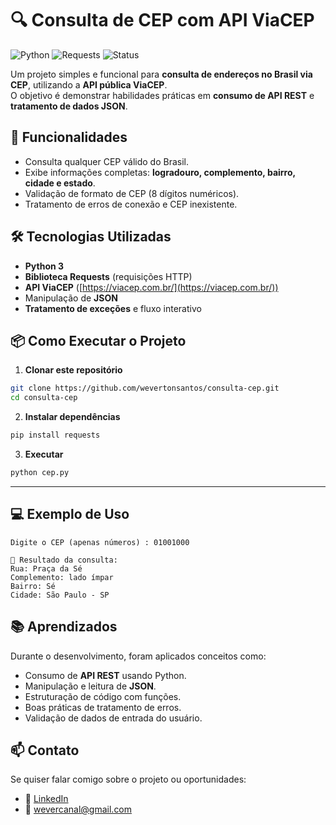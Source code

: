 # 🔍 Consulta de CEP com API ViaCEP

![Python](https://img.shields.io/badge/Python-3.8+-blue?style=for-the-badge&logo=python)
![Requests](https://img.shields.io/badge/Requests-HTTP-orange?style=for-the-badge)
![Status](https://img.shields.io/badge/Status-Concluído-brightgreen?style=for-the-badge)

Um projeto simples e funcional para **consulta de endereços no Brasil via CEP**, utilizando a **API pública ViaCEP**.  
O objetivo é demonstrar habilidades práticas em **consumo de API REST** e **tratamento de dados JSON**.

## 🚀 Funcionalidades

- Consulta qualquer CEP válido do Brasil.
- Exibe informações completas: **logradouro, complemento, bairro, cidade e estado**.
- Validação de formato de CEP (8 dígitos numéricos).
- Tratamento de erros de conexão e CEP inexistente.

## 🛠️ Tecnologias Utilizadas

- **Python 3**
- **Biblioteca Requests** (requisições HTTP)
- **API ViaCEP** ([https://viacep.com.br/](https://viacep.com.br/))
- Manipulação de **JSON**
- **Tratamento de exceções** e fluxo interativo

## 📦 Como Executar o Projeto

1. **Clonar este repositório**
```bash
git clone https://github.com/wevertonsantos/consulta-cep.git
cd consulta-cep
```

2. **Instalar dependências**
```bash
pip install requests
```

3. **Executar**
```bash
python cep.py
```

---

## 💻 Exemplo de Uso

```
Digite o CEP (apenas números) : 01001000

📍 Resultado da consulta:
Rua: Praça da Sé
Complemento: lado ímpar
Bairro: Sé
Cidade: São Paulo - SP
```

## 📚 Aprendizados

Durante o desenvolvimento, foram aplicados conceitos como:
- Consumo de **API REST** usando Python.
- Manipulação e leitura de **JSON**.
- Estruturação de código com funções.
- Boas práticas de tratamento de erros.
- Validação de dados de entrada do usuário.

## 📫 Contato
Se quiser falar comigo sobre o projeto ou oportunidades:
- 💼 [LinkedIn](https://linkedin.com/in/wevertonsantoss)
- 📧 wevercanal@gmail.com